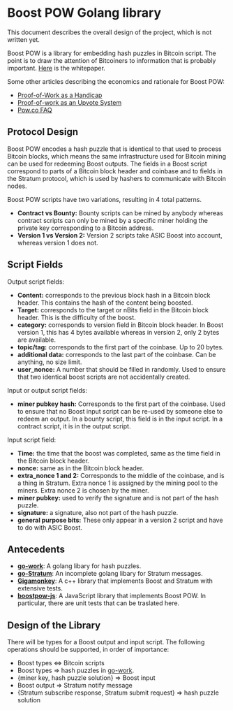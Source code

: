# Boost POW Golang library

This document describes the overall design of the project, which is not written yet. 

Boost POW is a library for embedding hash puzzles in Bitcoin script. The point is to draw the attention of Bitcoiners to information that is probably important. [Here](https://bitcoinfiles.org/t/7332808b5283f8acedcc6240a42f669cc3d305413201527852061fd5b283d0d8) is the whitepaper. 

Some other articles describing the economics and rationale for Boost POW: 

* [Proof-of-Work as a Handicap](https://bitcoinfiles.org/t/0c9544cf8650794d0221a0b11fec45ed19409e6deef9b3eeeea7ee956cdde7af)
* [Proof-of-work as an Upvote System](https://bitcoinfiles.org/t/f9e6c4f0ac7219257e1276cd23c1bff5e5088204ff4e3471786c6252fb00f01e)
* [Pow.co FAQ](https://github.com/DanielKrawisz/Entropy/blob/main/Pow.co%20FAQ.md)

## Protocol Design

Boost POW encodes a hash puzzle that is identical to that used to process Bitcoin blocks, which means the same infrastructure used for Bitcoin mining can be used for redeeming Boost outputs. The fields in a Boost script correspond to parts of a Bitcoin block header and coinbase and to fields in the Stratum protocol, which is used by hashers to communicate with Bitcoin nodes. 

Boost POW scripts have two variations, resulting in 4 total patterns. 

* **Contract vs Bounty:** Bounty scripts can be mined by anybody whereas contract scripts can only be mined by a specific miner holding the private key corresponding to a Bitcoin address. 
* **Version 1 vs Version 2:** Version 2 scripts take ASIC Boost into account, whereas version 1 does not. 

## Script Fields

Output script fields: 

* **Content:** corresponds to the previous block hash in a Bitcoin block header. This contains the hash of the content being boosted. 
* **Target:** corresponds to the target or nBits field in the Bitcoin block header. This is the difficulty of the boost. 
* **category:** corresponds to version field in Bitcoin block header. In Boost version 1, this has 4 bytes available whereas in version 2, only 2 bytes are available. 
* **topic/tag:** corresponds to the first part of the coinbase. Up to 20 bytes. 
* **additional data:** corresponds to the last part of the coinbase. Can be anything, no size limit. 
* **user_nonce:** A number that should be filled in randomly. Used to ensure that two identical boost scripts are not accidentally created. 

Input or output script fields: 

* **miner pubkey hash:** Corresponds to the first part of the coinbase. Used to ensure that no Boost input script can be re-used by someone else to redeem an output. In a bounty script, this field is in the input script. In a contract script, it is in the output script. 

Input script field:

* **Time:** the time that the boost was completed, same as the time field in the Bitcoin block header. 
* **nonce:** same as in the Bitcoin block header. 
* **extra_nonce 1 and 2:** Corresponds to the middle of the coinbase, and is a thing in Stratum. Extra nonce 1 is assigned by the mining pool to the miners. Extra nonce 2 is chosen by the miner. 
* **miner pubkey:** used to verify the signature and is not part of the hash puzzle. 
* **signature:** a signature, also not part of the hash puzzle. 
* **general purpose bits:** These only appear in a version 2 script and have to do with ASIC Boost. 

## Antecedents

* [**go-work**](https://github.com/DanielKrawisz/go-work): A golang libary for hash puzzles. 
* [**go-Stratum**](https://github.com/DanielKrawisz/go-Stratum): An incomplete golang libary for Stratum messages. 
* [**Gigamonkey**](https://github.com/Gigamonkey-BSV/Gigamonkey): A c++ library that implements Boost and Stratum with extensive tests. 
* [**boostpow-js**](https://github.com/pow-co/boostpow-js/): A JavaScript library that implements Boost POW. In particular, there are unit tests that can be traslated here. 

## Design of the Library

There will be types for a Boost output and input script. The following operations should be supported, in order of importance: 
* Boost types <=> Bitcoin scripts
* Boost types => hash puzzles in [go-work](https://github.com/DanielKrawisz/go-work). 
* {miner key, hash puzzle solution} => Boost input
* Boost output => Stratum notify message
* {Stratum subscribe response, Stratum submit request} => hash puzzle solution
